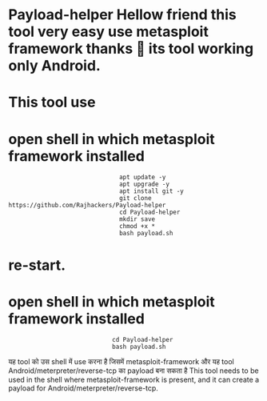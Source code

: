 
# Payload-helper Hellow friend this tool very easy use metasploit framework thanks 🙏  its tool working only Android.                          

   # This tool use
   # open shell in which metasploit framework installed
    
                                   apt update -y
                                   apt upgrade -y
                                   apt install git -y
                                   git clone https://github.com/Rajhackers/Payload-helper
                                   cd Payload-helper
                                   mkdir save 
                                   chmod +x *
                                   bash payload.sh 


  # re-start. 

  # open shell in which metasploit framework installed 


                                 cd Payload-helper
                                 bash payload.sh 


                                    

यह tool को उस shell  में use करना है जिसमें metasploit-framework और यह tool Android/meterpreter/reverse-tcp का payload बना सकता है
This tool needs to be used in the shell where metasploit-framework is present, and it can create a payload for Android/meterpreter/reverse-tcp.
